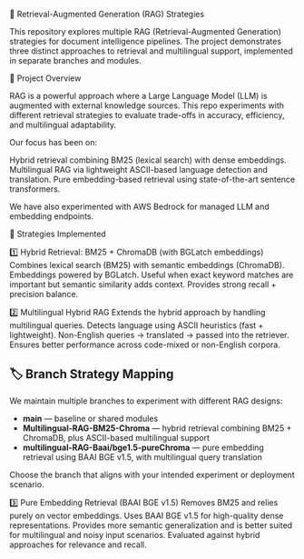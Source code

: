 🔎 Retrieval-Augmented Generation (RAG) Strategies

This repository explores multiple RAG (Retrieval-Augmented Generation) strategies for document intelligence pipelines.
The project demonstrates three distinct approaches to retrieval and multilingual support, implemented in separate branches and modules.

📌 Project Overview

RAG is a powerful approach where a Large Language Model (LLM) is augmented with external knowledge sources. This repo experiments with different retrieval strategies to evaluate trade-offs in accuracy, efficiency, and multilingual adaptability.

Our focus has been on:

Hybrid retrieval combining BM25 (lexical search) with dense embeddings.
Multilingual RAG via lightweight ASCII-based language detection and translation.
Pure embedding-based retrieval using state-of-the-art sentence transformers.

We have also experimented with AWS Bedrock for managed LLM and embedding endpoints.

🚀 Strategies Implemented

1️⃣ Hybrid Retrieval: BM25 + ChromaDB (with BGLatch embeddings)
Combines lexical search (BM25) with semantic embeddings (ChromaDB).
Embeddings powered by BGLatch.
Useful when exact keyword matches are important but semantic similarity adds context.
Provides strong recall + precision balance.

2️⃣ Multilingual Hybrid RAG
Extends the hybrid approach by handling multilingual queries.
Detects language using ASCII heuristics (fast + lightweight).
Non-English queries → translated → passed into the retriever.
Ensures better performance across code-mixed or non-English corpora.


## 🏷️ Branch Strategy Mapping

We maintain multiple branches to experiment with different RAG designs:

- **main** — baseline or shared modules  
- **Multilingual-RAG-BM25-Chroma** — hybrid retrieval combining BM25 + ChromaDB, plus ASCII-based multilingual support  
- **multilingual-RAG-Baai/bge1.5-pureChroma** — pure embedding retrieval using BAAI BGE v1.5, with multilingual query translation

Choose the branch that aligns with your intended experiment or deployment scenario.


3️⃣ Pure Embedding Retrieval (BAAI BGE v1.5)
Removes BM25 and relies purely on vector embeddings.
Uses BAAI BGE v1.5 for high-quality dense representations.
Provides more semantic generalization and is better suited for multilingual and noisy input scenarios.
Evaluated against hybrid approaches for relevance and recall.

